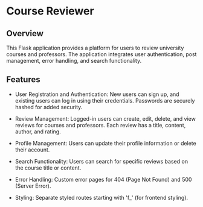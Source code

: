 # Course Reviewer
## Overview
This Flask application provides a platform for users to review university courses and professors. The application integrates user authentication, post management, error handling, and search functionality.

## Features
- User Registration and Authentication: New users can sign up, and existing users can log in using their credentials. Passwords are securely hashed for added security.

- Review Management: Logged-in users can create, edit, delete, and view reviews for courses and professors. Each review has a title, content, author, and rating.

- Profile Management: Users can update their profile information or delete their account.

- Search Functionality: Users can search for specific reviews based on the course title or content.

- Error Handling: Custom error pages for 404 (Page Not Found) and 500 (Server Error).

- Styling: Separate styled routes starting with 'f_' (for frontend styling).

